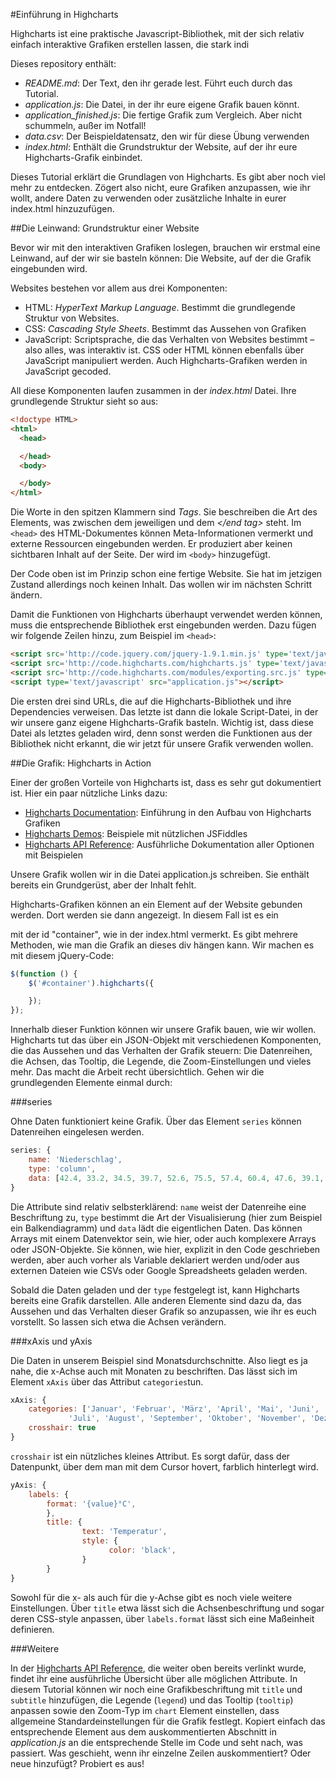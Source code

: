 #Einführung in Highcharts

Highcharts ist eine praktische Javascript-Bibliothek, mit der sich relativ einfach interaktive Grafiken erstellen lassen, die stark indi

Dieses repository enthält:

* *README.md*: Der Text, den ihr gerade lest. Führt euch durch das Tutorial.
* *application.js*: Die Datei, in der ihr eure eigene Grafik bauen könnt.
* *application_finished.js*: Die fertige Grafik zum Vergleich. Aber nicht schummeln, außer im Notfall!
* *data.csv*: Der Beispieldatensatz, den wir für diese Übung verwenden
* *index.html*: Enthält die Grundstruktur der Website, auf der ihr eure Highcharts-Grafik einbindet.

Dieses Tutorial erklärt die Grundlagen von Highcharts. Es gibt aber noch viel mehr zu entdecken. Zögert also nicht, eure Grafiken anzupassen, wie ihr wollt, andere Daten zu verwenden oder zusätzliche Inhalte in eurer index.html hinzuzufügen.

##Die Leinwand: Grundstruktur einer Website

Bevor wir mit den interaktiven Grafiken loslegen, brauchen wir erstmal eine Leinwand, auf der wir sie basteln können: Die Website, auf der die Grafik eingebunden wird.

Websites bestehen vor allem aus drei Komponenten:

* HTML: *HyperText Markup Language*. Bestimmt die grundlegende Struktur von Websites.
* CSS: *Cascading Style Sheets*. Bestimmt das Aussehen von Grafiken
* JavaScript: Scriptsprache, die das Verhalten von Websites bestimmt – also alles, was interaktiv ist. CSS oder HTML können ebenfalls über JavaScript manipuliert werden. Auch Highcharts-Grafiken werden in JavaScript gecoded.

All diese Komponenten laufen zusammen in der *index.html* Datei. Ihre grundlegende Struktur sieht so aus:

````html
<!doctype HTML>
<html>
  <head>

  </head>
  <body>

  </body>
</html>
````

Die Worte in den spitzen Klammern sind *Tags*. Sie beschreiben die Art des Elements, was zwischen dem jeweiligen *<start tag>* und dem *</end tag>* steht.
Im `<head>` des HTML-Dokumentes können Meta-Informationen vermerkt und externe Ressourcen eingebunden werden. Er produziert aber keinen sichtbaren Inhalt auf der Seite. Der wird im `<body>` hinzugefügt.

Der Code oben ist im Prinzip schon eine fertige Website. Sie hat im jetzigen Zustand allerdings noch keinen Inhalt. Das wollen wir im nächsten Schritt ändern.

Damit die Funktionen von Highcharts überhaupt verwendet werden können, muss die entsprechende Bibliothek erst eingebunden werden. Dazu fügen wir folgende Zeilen hinzu, zum Beispiel im `<head>`:

````html
<script src='http://code.jquery.com/jquery-1.9.1.min.js' type='text/javascript'></script>
<script src='http://code.highcharts.com/highcharts.js' type='text/javascript'></script>
<script src='http://code.highcharts.com/modules/exporting.src.js' type='text/javascript'></script>
<script type='text/javascript' src="application.js"></script>
````
Die ersten drei sind URLs, die auf die Highcharts-Bibliothek und ihre Dependencies verweisen. Das letzte ist dann die lokale Script-Datei, in der wir unsere ganz eigene Highcharts-Grafik basteln. Wichtig ist, dass diese Datei als letztes geladen wird, denn sonst werden die Funktionen aus der Bibliothek nicht erkannt, die wir jetzt für unsere Grafik verwenden wollen.


##Die Grafik: Highcharts in Action

Einer der großen Vorteile von Highcharts ist, dass es sehr gut dokumentiert ist. Hier ein paar nützliche Links dazu:

* [Highcharts Documentation](http://www.highcharts.com/docs): Einführung in den Aufbau von Highcharts Grafiken
* [Highcharts Demos](http://www.highcharts.com/demo/): Beispiele mit nützlichen JSFiddles
* [Highcharts API Reference](http://api.highcharts.com/highcharts): Ausführliche Dokumentation aller Optionen mit Beispielen

Unsere Grafik wollen wir in die Datei application.js schreiben.
Sie enthält bereits ein Grundgerüst, aber der Inhalt fehlt.

Highcharts-Grafiken können an ein Element auf der Website gebunden werden. Dort werden sie dann angezeigt. In diesem Fall ist es ein <div> mit der id "container", wie in der index.html vermerkt.
Es gibt mehrere Methoden, wie man die Grafik an dieses div hängen kann. Wir machen es mit diesem jQuery-Code:

````javascript
$(function () {
    $('#container').highcharts({

    });
});
````

Innerhalb dieser Funktion können wir unsere Grafik bauen, wie wir wollen. Highcharts tut das über ein JSON-Objekt mit verschiedenen Komponenten, die das Aussehen und das Verhalten der Grafik steuern: Die Datenreihen, die Achsen, das Tooltip, die Legende, die Zoom-Einstellungen und vieles mehr. Das macht die Arbeit recht übersichtlich. Gehen wir die grundlegenden Elemente einmal durch:

###series

Ohne Daten funktioniert keine Grafik. Über das Element `series` können Datenreihen eingelesen werden.

````javascript
series: {
	name: 'Niederschlag',
	type: 'column',
	data: [42.4, 33.2, 34.5, 39.7, 52.6, 75.5, 57.4, 60.4, 47.6, 39.1, 46.8, 51.1],
}
````

Die Attribute sind relativ selbsterklärend: `name` weist der Datenreihe eine Beschriftung zu, `type` bestimmt die Art der Visualisierung (hier zum Beispiel ein Balkendiagramm) und `data` lädt die eigentlichen Daten. Das können Arrays mit einem Datenvektor sein, wie hier, oder auch komplexere Arrays oder JSON-Objekte. Sie können, wie hier, explizit in den Code geschrieben werden, aber auch vorher als Variable deklariert werden und/oder aus externen Dateien wie CSVs oder Google Spreadsheets geladen werden.

Sobald die Daten geladen und der `type` festgelegt ist, kann Highcharts bereits eine Grafik darstellen. Alle anderen Elemente sind dazu da, das Aussehen und das Verhalten dieser Grafik so anzupassen, wie ihr es euch vorstellt. So lassen sich etwa die Achsen verändern.

###xAxis und yAxis

Die Daten in unserem Beispiel sind Monatsdurchschnitte. Also liegt es ja nahe, die x-Achse auch mit Monaten zu beschriften. Das lässt sich im Element `xAxis` über das Attribut `categories`tun.

````javascript
xAxis: {
	categories: ['Januar', 'Februar', 'März', 'April', 'Mai', 'Juni',
             'Juli', 'August', 'September', 'Oktober', 'November', 'Dezember'],
	crosshair: true
}
````

`crosshair` ist ein nützliches kleines Attribut. Es sorgt dafür, dass der Datenpunkt, über dem man mit dem Cursor hovert, farblich hinterlegt wird.

````javascript
yAxis: {
	labels: {
		format: '{value}°C',
        },
        title: {
                text: 'Temperatur',
                style: {
                      color: 'black',
                }
        }
}
````

Sowohl für die x- als auch für die y-Achse gibt es noch viele weitere Einstellungen. Über `title` etwa lässt sich die Achsenbeschriftung und sogar deren CSS-style anpassen, über `labels.format` lässt sich eine Maßeinheit definieren.

###Weitere

In der [Highcharts API Reference](http://api.highcharts.com/highcharts), die weiter oben bereits verlinkt wurde, findet ihr eine ausführliche Übersicht über alle möglichen Attribute. In diesem Tutorial können wir noch eine Grafikbeschriftung mit `title` und `subtitle` hinzufügen, die Legende (`legend`) und das Tooltip (`tooltip`) anpassen sowie den Zoom-Typ im `chart` Element einstellen, dass allgemeine Standardeinstellungen für die Grafik festlegt. Kopiert einfach das entsprechende Element aus dem auskommentierten Abschnitt in *application.js* an die entsprechende Stelle im Code und seht nach, was passiert. Was geschieht, wenn ihr einzelne Zeilen auskommentiert? Oder neue hinzufügt? Probiert es aus!

